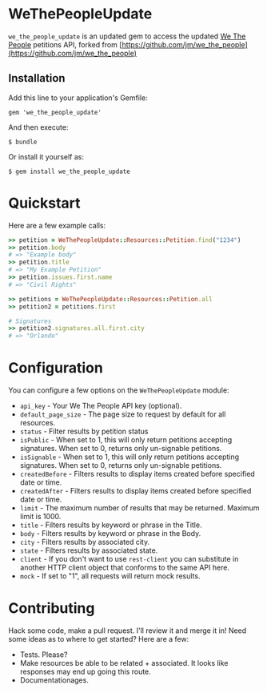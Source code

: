 # WeThePeopleUpdate

`we_the_people_update` is an updated gem to access the updated [We The People](https://petitions.whitehouse.gov) petitions API, forked from [https://github.com/jm/we_the_people](https://github.com/jm/we_the_people)

## Installation

Add this line to your application's Gemfile:

    gem 'we_the_people_update'

And then execute:

    $ bundle

Or install it yourself as:

    $ gem install we_the_people_update

# Quickstart

Here are a few example calls:

```ruby
>> petition = WeThePeopleUpdate::Resources::Petition.find("1234")
>> petition.body
# => "Example body"
>> petition.title
# => "My Example Petition"
>> petition.issues.first.name
# => "Civil Rights"

>> petitions = WeThePeopleUpdate::Resources::Petition.all
>> petition2 = petitions.first

# Signatures
>> petition2.signatures.all.first.city
# => "Orlando"
```

# Configuration

You can configure a few options on the `WeThePeopleUpdate` module:

* `api_key` - Your We The People API key (optional).
* `default_page_size` - The page size to request by default for all resources.
* `status` - Filter results by petition status
* `isPublic` - When set to 1, this will only return petitions accepting signatures. When set to 0, returns only un-signable petitions.
* `isSignable` - When set to 1, this will only return petitions accepting signatures. When set to 0, returns only un-signable petitions.
* `createdBefore` - Filters results to display items created before specified date or time.
* `createdAfter` - Filters results to display items created before specified date or time.
* `limit` - The maximum number of results that may be returned. Maximum limit is 1000.
* `title` - Filters results by keyword or phrase in the Title.
* `body` - Filters results by keyword or phrase in the Body.
* `city` - Filters results by associated city.
* `state` - Filters results by associated state.
* `client` - If you don't want to use `rest-client` you can substitute in another HTTP client object that conforms to the same API here.
* `mock` - If set to "1", all requests will return mock results.

# Contributing

Hack some code, make a pull request.  I'll review it and merge it in!  Need some ideas as to where to get started?  Here are a few:

* Tests.  Please?
* Make resources be able to be related + associated.  It looks like responses may end up going this route.
* Documentationages.
